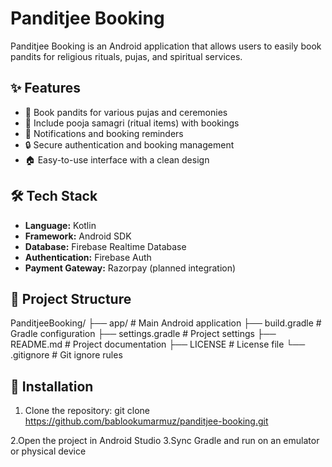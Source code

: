 # Panditjee Booking

Panditjee Booking is an Android application that allows users to easily book pandits for religious rituals, pujas, and spiritual services.

## ✨ Features
- 📅 Book pandits for various pujas and ceremonies  
- 🛒 Include pooja samagri (ritual items) with bookings  
- 🔔 Notifications and booking reminders  
- 🔒 Secure authentication and booking management  
- 🏠 Easy-to-use interface with a clean design  

## 🛠 Tech Stack
- **Language:** Kotlin  
- **Framework:** Android SDK  
- **Database:** Firebase Realtime Database  
- **Authentication:** Firebase Auth  
- **Payment Gateway:** Razorpay (planned integration)  

## 📂 Project Structure
PanditjeeBooking/
├── app/ # Main Android application
├── build.gradle # Gradle configuration
├── settings.gradle # Project settings
├── README.md # Project documentation
├── LICENSE # License file
└── .gitignore # Git ignore rules



## 🚀 Installation
1. Clone the repository:
   git clone https://github.com/bablookumarmuz/panditjee-booking.git

2.Open the project in Android Studio
3.Sync Gradle and run on an emulator or physical device
